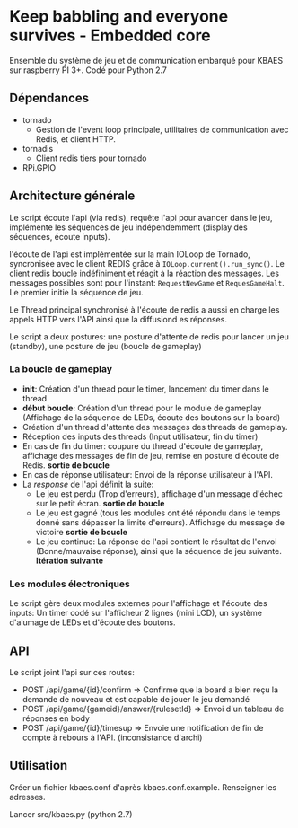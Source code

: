 # Keep babbling and everyone survives - Embedded core

Ensemble du système de jeu et de communication embarqué pour KBAES sur raspberry PI 3+. Codé pour Python 2.7

## Dépendances

- tornado
  - Gestion de l'event loop principale, utilitaires de communication avec Redis, et client HTTP.
- tornadis
  - Client redis tiers pour tornado
- RPi.GPIO

## Architecture générale

Le script écoute l'api (via redis), requête l'api pour avancer dans le jeu, implémente les séquences de jeu indépendemment (display des séquences, écoute inputs). 

l'écoute de l'api est implémentée sur la main IOLoop de Tornado, syncronisée avec le client REDIS grâce à `IOLoop.current().run_sync()`. Le client redis boucle indéfiniment et réagit à la réaction des messages. Les messages possibles sont pour l'instant: `RequestNewGame` et `RequesGameHalt`. Le premier initie la séquence de jeu.

Le Thread principal synchronisé à l'écoute de redis a aussi en charge les appels HTTP vers l'API ainsi que la diffusiond es réponses.

Le script a deux postures: une posture d'attente de redis pour lancer un jeu (standby), une posture de jeu (boucle de gameplay)

### La boucle de gameplay

- __init__: Création d'un thread pour le timer, lancement du timer dans le thread
- __début boucle__: Création d'un thread pour le module de gameplay (Affichage de la séquence de LEDs, écoute des boutons sur la board)
- Création d'un thread d'attente des messages des threads de gameplay.
- Réception des inputs des threads (Input utilisateur, fin du timer)
- En cas de fin du timer: coupure du thread d'écoute de gameplay, affichage des messages de fin de jeu, remise en posture d'écoute de Redis. __sortie de boucle__
- En cas de réponse utilisateur: Envoi de la réponse utilisateur à l'API.
- La _response_ de l'api définit la suite:
  - Le jeu est perdu (Trop d'erreurs), affichage d'un message d'échec sur le petit écran. __sortie de boucle__
  - Le jeu est gagné (tous les modules ont été répondu dans le temps donné sans dépasser la limite d'erreurs). Affichage du message de victoire __sortie de boucle__
  - Le jeu continue: La réponse de l'api contient le résultat de l'envoi (Bonne/mauvaise réponse), ainsi que la séquence de jeu suivante. __Itération suivante__
  
### Les modules électroniques

Le script gère deux modules externes pour l'affichage et l'écoute des inputs: Un timer codé sur l'afficheur 2 lignes (mini LCD), un système d'alumage de LEDs et d'écoute des boutons.

## API

Le script joint l'api sur ces routes:

- POST /api/game/{id}/confirm => Confirme que la board a bien reçu la demande de nouveau et est capable de jouer le jeu demandé
- POST /api/game/{gameid}/answer/{rulesetId} => Envoi d'un tableau de réponses en body
- POST /api/game/{id}/timesup => Envoie une notification de fin de compte à rebours à l'API. (inconsistance d'archi)

## Utilisation

Créer un fichier kbaes.conf d'après kbaes.conf.example. Renseigner les adresses.

Lancer src/kbaes.py (python 2.7)
